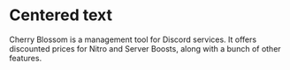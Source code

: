 # <span align="center">Centered text</span>
Cherry Blossom is a management tool for Discord services. It offers discounted prices for Nitro and Server Boosts, along with a bunch of other features.
